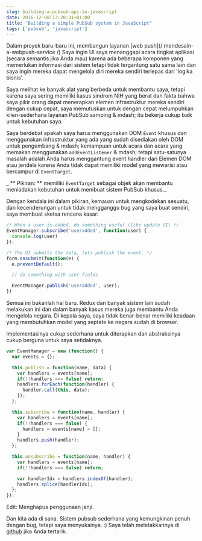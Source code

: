 ```yaml
---
slug: building-a-pubsub-api-in-javascript
date: 2016-12-08T13:20:31+01:00
title: "Building a simple PubSub system in JavaScript"
tags: ['pubsub', 'javascript']
---
```



Dalam proyek baru-baru ini, membangun layanan [web push](/ mendesain-a-webpush-service /) Saya ingin UI saya menanggapi acara tingkat aplikasi (secara semantis jika Anda mau) karena ada beberapa komponen yang memerlukan informasi dari sistem tetapi tidak tergantung satu sama lain dan saya ingin mereka dapat mengelola diri mereka sendiri terlepas dari 'logika bisnis'.

Saya melihat ke banyak alat yang berbeda untuk membantu saya, tetapi karena saya sering memiliki kasus sindrom NIH yang berat dan fakta bahwa saya pikir orang dapat menerapkan elemen infrastruktur mereka sendiri dengan cukup cepat, saya memutuskan untuk dengan cepat melumpuhkan klien-sederhana layanan PubSub samping & mdash; itu bekerja cukup baik untuk kebutuhan saya.

Saya berdebat apakah saya harus menggunakan DOM `Event` khusus dan menggunakan infrastruktur yang ada yang sudah disediakan oleh DOM untuk pengembang & mdash; kemampuan untuk acara dan acara yang memakan menggunakan `addEventListener` & mdash; tetapi satu-satunya masalah adalah Anda harus menggantung event handler dari Elemen DOM atau jendela karena Anda tidak dapat memiliki model yang mewarisi atau bercampur di `EventTarget`.

_ ** Pikiran: ** memiliki `EventTarget` sebagai objek akan membantu meniadakan kebutuhan untuk membuat sistem PubSub khusus._

Dengan kendala ini dalam pikiran, kemauan untuk mengkodekan sesuatu, dan kecenderungan untuk tidak mengganggu bug yang saya buat sendiri, saya membuat sketsa rencana kasar:


```javascript
/* When a user is added, do something useful (like update UI) */
EventManager.subscribe('useradded', function(user) {
  console.log(user)
});

/* The UI submits the data, lets publish the event. */
form.onsubmit(function(e) {
  e.preventDefault();

  // do something with user fields

  EventManager.publish('useradded', user);
})
```


Semua ini bukanlah hal baru. Redux dan banyak sistem lain sudah melakukan ini dan dalam banyak kasus mereka juga membantu Anda mengelola negara. Di kepala saya, saya tidak benar-benar memiliki keadaan yang membutuhkan model yang septate ke negara sudah di browser.

Implementasinya cukup sederhana untuk diterapkan dan abstraksinya cukup berguna untuk saya setidaknya.


```javascript
var EventManager = new (function() {
  var events = {};

  this.publish = function(name, data) {
    var handlers = events[name];
    if(!!handlers === false) return;
    handlers.forEach(function(handler) {
      handler.call(this, data);
    });
  };

  this.subscribe = function(name, handler) {
    var handlers = events[name];
    if(!!handlers === false) {
      handlers = events[name] = [];
    }
    handlers.push(handler);
  };

  this.unsubscribe = function(name, handler) {
    var handlers = events[name];
    if(!!handlers === false) return;

    var handlerIdx = handlers.indexOf(handler);
    handlers.splice(handlerIdx);
  };
});
```
Edit: Menghapus penggunaan janji.

Dan kita ada di sana. Sistem pubsub sederhana yang kemungkinan penuh dengan bug, tetapi saya menyukainya. :) Saya telah meletakkannya di [github](https://github.com/PaulKinlan/EventManager) jika Anda tertarik.